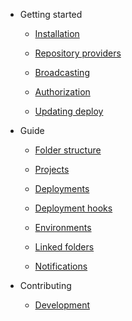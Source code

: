 - Getting started

    - [Installation](/docs/{{version}}/installation)

    - [Repository providers](/docs/{{version}}/repository-providers)

    - [Broadcasting](/docs/{{version}}/broadcasting)

    - [Authorization](/docs/{{version}}/authorization)

    - [Updating deploy](/docs/{{version}}/updating-deploy)

- Guide

    - [Folder structure](/docs/{{version}}/folder-structure)

    - [Projects](/docs/{{version}}/projects)

    - [Deployments](/docs/{{version}}/deployments)

    - [Deployment hooks](/docs/{{version}}/deployment-hooks)

    - [Environments](/docs/{{version}}/environments)

    - [Linked folders](/docs/{{version}}/linked-folders)

    - [Notifications](/docs/{{version}}/notifications)

- Contributing

    - [Development](/docs/{{version}}/contributions)
